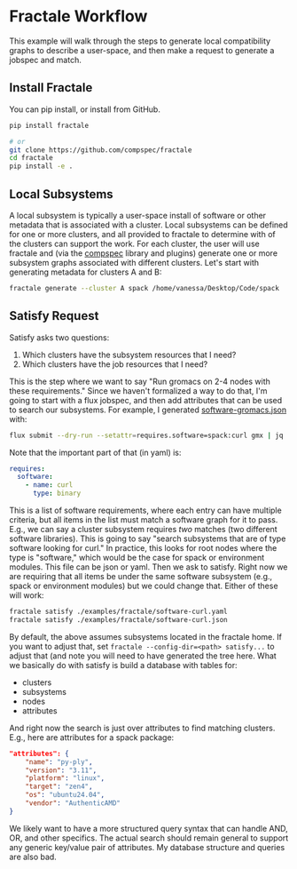 # Fractale Workflow

This example will walk through the steps to generate local compatibility graphs to describe a user-space, and then make a request to generate a jobspec and match.

## Install Fractale

You can pip install, or install from GitHub.

```bash
pip install fractale

# or
git clone https://github.com/compspec/fractale
cd fractale
pip install -e .
```

## Local Subsystems

A local subsystem is typically a user-space install of software or other metadata that is associated with a cluster. Local subsystems can be defined for one or more clusters, and all provided to fractale to determine with of the clusters can support the work. For each cluster, the user will use fractale and (via the [compspec](https://github.com/compspec/compspec) library and plugins) generate one or more subsystem graphs associated with different clusters. Let's start with generating metadata for clusters A and B:

```bash
fractale generate --cluster A spack /home/vanessa/Desktop/Code/spack
```

## Satisfy Request

Satisfy asks two questions:

1. Which clusters have the subsystem resources that I need?
2. Which clusters have the job resources that I need?

This is the step where we want to say "Run gromacs on 2-4 nodes with these requirements." Since we haven't formalized a way to do that, I'm going to start with a flux jobspec, and then add attributes that can be used to search our subsystems. For example, I generated [software-gromacs.json](software-gromacs.json) with:

```bash
flux submit --dry-run --setattr=requires.software=spack:curl gmx | jq
```

Note that the important part of that (in yaml) is:

```yaml
requires:
  software:
    - name: curl
      type: binary
```

This is a list of software requirements, where each entry can have multiple criteria, but all items in the list must match a software graph for it to pass. E.g., we can say a cluster subsystem requires _two_ matches (two different software libraries). This is going to say "search subsystems that are of type software looking for curl." In practice, this looks for root nodes where the type is "software," which would be the case for spack or environment modules. This file can be json or yaml. Then we ask to satisfy. Right now we are requiring that all items be under the same software subsystem (e.g., spack or environment modules) but we could change that. Either of these will work:

```bash
fractale satisfy ./examples/fractale/software-curl.yaml
fractale satisfy ./examples/fractale/software-curl.json
```

By default, the above assumes subsystems located in the fractale home. If you want to adjust that, set `fractale --config-dir=<path> satisfy...` to adjust that (and note you will need to have generated the tree here. What we basically do with satisfy is build a database with tables for:

- clusters
- subsystems
- nodes
- attributes

And right now the search is just over attributes to find matching clusters. E.g., here are attributes for a spack package:

```json
"attributes": {
    "name": "py-ply",
    "version": "3.11",
    "platform": "linux",
    "target": "zen4",
    "os": "ubuntu24.04",
    "vendor": "AuthenticAMD"
}
```

We likely want to have a more structured query syntax that can handle AND, OR, and other specifics. The actual search should remain general to support any generic key/value pair of attributes. My database structure and queries are also bad. 
